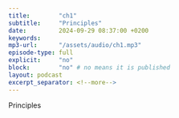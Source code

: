 ```yaml
---
title:        "ch1"
subtitle:     "Principles"
date:         2024-09-29 08:37:00 +0200
keywords:
mp3-url:      "/assets/audio/ch1.mp3"
episode-type: full
explicit:     "no"
block:        "no" # no means it is published
layout: podcast
excerpt_separator: <!--more-->
---
```

Principles
